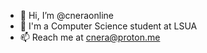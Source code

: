 - 👋 Hi, I’m @cneraonline
- 🤠 I'm a Computer Science student at LSUA
- 📫 Reach me at cnera@proton.me




